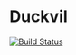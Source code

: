 # Duckvil

[![Build Status](https://travis-ci.org/mVento3/Duckvil.svg?branch=development)](https://travis-ci.org/mVento3/Duckvil)
